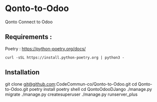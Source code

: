 # Qonto-to-Odoo
Qonto Connect to Odoo


## Requirements :

Poetry : https://python-poetry.org/docs/  

```shell
curl -sSL https://install.python-poetry.org | python3 -
```


## Installation

git clone git@github.com:CodeCommun-co/Qonto-to-Odoo.git
cd Qonto-to-Odoo.git
poetry install
poetry shell
cd QontoOdooDJango
./manage.py migrate
./manage.py createsuperuser
./manage.py runserver_plus

